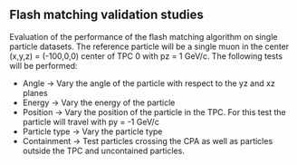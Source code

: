 ## Flash matching validation studies

Evaluation of the performance of the flash matching algorithm on single particle datasets. The reference particle will
be a single muon in the center (x,y,z) = (-100,0,0) center of TPC 0 with pz = 1 GeV/c. The following tests will be performed:

- Angle -> Vary the angle of the particle with respect to the yz and xz planes
- Energy -> Vary the energy of the particle
- Position -> Vary the position of the particle in the TPC. For this test the particle will travel with py = -1 GeV/c
- Particle type -> Vary the particle type
- Containment -> Test particles crossing the CPA as well as particles outside the TPC and uncontained particles.